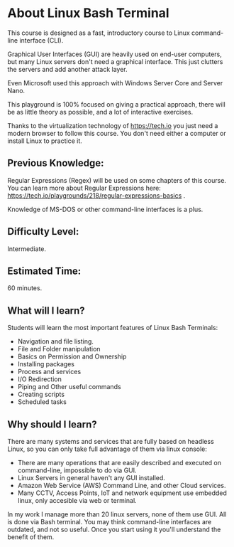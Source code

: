 # About Linux Bash Terminal
This course is designed as a fast, introductory course to Linux command-line interface (CLI).

Graphical User Interfaces (GUI) are heavily used on end-user computers, but many Linux servers don't need a graphical interface. This just clutters the servers and add another attack layer. 

Even Microsoft used this approach with Windows Server Core and Server Nano. 

This playground is 100% focused on giving a practical approach, there will be as little theory as possible, and a lot of interactive exercises.

Thanks to the virtualization technology of https://tech.io you just need a modern browser to follow this course. You don't need either a computer or install Linux to practice it.


## Previous Knowledge:

Regular Expressions (Regex) will be used on some chapters of this course. You can learn more about Regular Expressions here: https://tech.io/playgrounds/218/regular-expressions-basics .

Knowledge of MS-DOS or other command-line interfaces is a plus.

## Difficulty Level: 
Intermediate.

## Estimated Time:
60 minutes.

## What will I learn?
Students will learn the most important features of Linux Bash Terminals:
* Navigation and file listing.
* File and Folder manipulation
* Basics on Permission and Ownership
* Installing packages
* Process and services
* I/O Redirection
* Piping and Other useful commands
* Creating scripts
* Scheduled tasks


## Why should I learn?
There are many systems and services that are fully based on headless Linux, so you can only take full advantage of them via linux console:
- There are many operations that are easily described and executed on command-line, impossible to do via GUI.
- Linux Servers in general haven't any GUI installed. 
- Amazon Web Service (AWS) Command Line, and other Cloud services.
- Many CCTV, Access Points, IoT and network equipment use embedded linux, only accesible via web or terminal.

In my work I manage more than 20 linux servers, none of them use GUI. All is done via Bash terminal.
You may think command-line interfaces are outdated, and not so useful. Once you start using it you'll understand the benefit of them.
